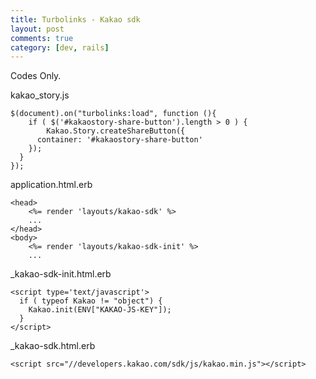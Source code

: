 ```yaml
---
title: Turbolinks - Kakao sdk
layout: post
comments: true
category: [dev, rails]
--- 
```


Codes Only.


kakao_story.js

    $(document).on("turbolinks:load", function (){
        if ( $('#kakaostory-share-button').length > 0 ) {
            Kakao.Story.createShareButton({
          container: '#kakaostory-share-button'
        });
      }
    });

application.html.erb

    <head>
        <%= render 'layouts/kakao-sdk' %>
        ...
    </head>
    <body>
        <%= render 'layouts/kakao-sdk-init' %>
        ...

_kakao-sdk-init.html.erb

    <script type='text/javascript'>
      if ( typeof Kakao != "object") {
        Kakao.init(ENV["KAKAO-JS-KEY"]);
      }
    </script>

_kakao-sdk.html.erb

    <script src="//developers.kakao.com/sdk/js/kakao.min.js"></script>

